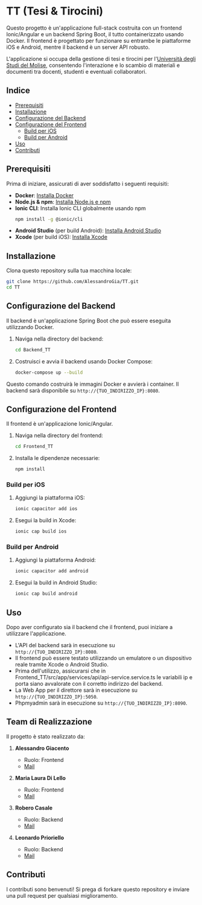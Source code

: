 
# TT (Tesi & Tirocini)

Questo progetto è un'applicazione full-stack costruita con un frontend Ionic/Angular e un backend Spring Boot, il tutto containerizzato usando Docker. Il frontend è progettato per funzionare su entrambe le piattaforme iOS e Android, mentre il backend è un server API robusto.

L'applicazione si occupa della gestione di tesi e tirocini per l'[Università degli Studi del Molise](https://www3.unimol.it), consentendo l'interazione e lo scambio di materiali e documenti tra docenti, studenti e eventuali collaboratori.


## Indice

- [Prerequisiti](#prerequisiti)
- [Installazione](#installazione)
- [Configurazione del Backend](#configurazione-del-backend)
- [Configurazione del Frontend](#configurazione-del-frontend)
  - [Build per iOS](#build-per-ios)
  - [Build per Android](#build-per-android)
- [Uso](#uso)
- [Contributi](#contributi)

## Prerequisiti

Prima di iniziare, assicurati di aver soddisfatto i seguenti requisiti:

- **Docker**: [Installa Docker](https://docs.docker.com/get-docker/)
- **Node.js & npm**: [Installa Node.js e npm](https://nodejs.org/)
- **Ionic CLI**: Installa Ionic CLI globalmente usando npm
  ```sh
  npm install -g @ionic/cli
  ```
- **Android Studio** (per build Android): [Installa Android Studio](https://developer.android.com/studio)
- **Xcode** (per build iOS): [Installa Xcode](https://developer.apple.com/xcode/)

## Installazione

Clona questo repository sulla tua macchina locale:

```sh
git clone https://github.com/AlessandroGia/TT.git
cd TT
```

## Configurazione del Backend

Il backend è un'applicazione Spring Boot che può essere eseguita utilizzando Docker.

1. Naviga nella directory del backend:

    ```sh
    cd Backend_TT
    ```

2. Costruisci e avvia il backend usando Docker Compose:

    ```sh
    docker-compose up --build
    ```

Questo comando costruirà le immagini Docker e avvierà i container. Il backend sarà disponibile su `http://{TUO_INDIRIZZO_IP}:8080`.

## Configurazione del Frontend

Il frontend è un'applicazione Ionic/Angular.

1. Naviga nella directory del frontend:

    ```sh
    cd Frontend_TT
    ```

2. Installa le dipendenze necessarie:

    ```sh
    npm install
    ```

### Build per iOS

1. Aggiungi la piattaforma iOS:

    ```sh
    ionic capacitor add ios
    ```

2. Esegui la build in Xcode:

    ```sh
    ionic cap build ios
    ```


### Build per Android

1. Aggiungi la piattaforma Android:

    ```sh
    ionic capacitor add android
    ```

2. Esegui la build in Android Studio:

    ```sh
    ionic cap build android
    ```


## Uso

Dopo aver configurato sia il backend che il frontend, puoi iniziare a utilizzare l'applicazione.

- L'API del backend sarà in esecuzione su `http://{TUO_INDIRIZZO_IP}:8080`.
- Il frontend può essere testato utilizzando un emulatore o un dispositivo reale tramite Xcode o Android Studio.
- Prima dell'utilizzo, assicurarsi che in Frontend_TT/src/app/services/api/api-service.service.ts le variabili ip e porta siano avvalorate con il corretto indirizzo del backend.
- La Web App per il direttore sarà in esecuzione su `http://{TUO_INDIRIZZO_IP}:5050`.
- Phpmyadmin sarà in esecuzione su `http://{TUO_INDIRIZZO_IP}:8090`.

## Team di Realizzazione

Il progetto è stato realizzato da:

1. **Alessandro Giacento**
   - Ruolo: Frontend
   - [Mail](mailto:a.giacento@studenti.unimol.it)

2. **Maria Laura Di Lello**
   - Ruolo: Frontend
   - [Mail](mailto:m.dilello@studenti.unimol.it)

3. **Robero Casale**
   - Ruolo: Backend
   - [Mail](mailto:r.casale1@studenti.unimol.it)

4. **Leonardo Prioriello**
   - Ruolo: Backend
   - [Mail](mailto:l.prioriello@studenti.unimol.it)

## Contributi

I contributi sono benvenuti! Si prega di forkare questo repository e inviare una pull request per qualsiasi miglioramento.
